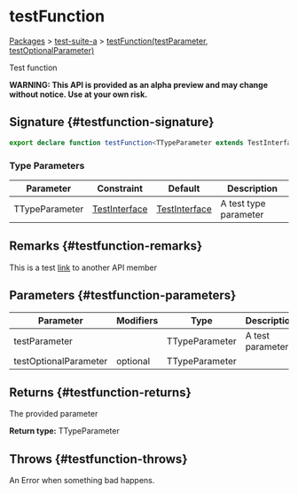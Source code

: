 # testFunction

[Packages](./) &gt; [test-suite-a](./test-suite-a/) &gt; [testFunction(testParameter, testOptionalParameter)](./test-suite-a/testfunction-function)

Test function

**WARNING: This API is provided as an alpha preview and may change without notice. Use at your own risk.**

## Signature {#testfunction-signature}

```typescript
export declare function testFunction<TTypeParameter extends TestInterface = TestInterface>(testParameter: TTypeParameter, testOptionalParameter?: TTypeParameter): TTypeParameter;
```

### Type Parameters

| Parameter | Constraint | Default | Description |
| --- | --- | --- | --- |
| TTypeParameter | [TestInterface](./test-suite-a/testinterface-interface/) | [TestInterface](./test-suite-a/testinterface-interface/) | A test type parameter |

## Remarks {#testfunction-remarks}

This is a test [link](./test-suite-a/testinterface-interface/) to another API member

## Parameters {#testfunction-parameters}

| Parameter | Modifiers | Type | Description |
| --- | --- | --- | --- |
| testParameter |  | TTypeParameter | A test parameter |
| testOptionalParameter | optional | TTypeParameter |  |

## Returns {#testfunction-returns}

The provided parameter

**Return type:** TTypeParameter

## Throws {#testfunction-throws}

An Error when something bad happens.
